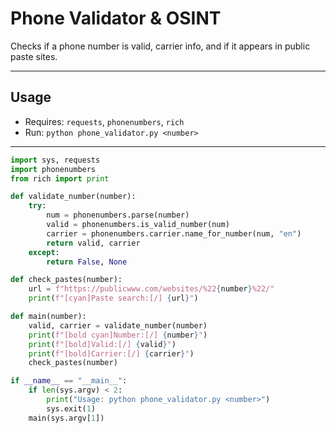 # Phone Validator & OSINT

Checks if a phone number is valid, carrier info, and if it appears in public paste sites.

---

## Usage
- Requires: `requests`, `phonenumbers`, `rich`
- Run: `python phone_validator.py <number>`

---

```python
import sys, requests
import phonenumbers
from rich import print

def validate_number(number):
    try:
        num = phonenumbers.parse(number)
        valid = phonenumbers.is_valid_number(num)
        carrier = phonenumbers.carrier.name_for_number(num, "en")
        return valid, carrier
    except:
        return False, None

def check_pastes(number):
    url = f"https://publicwww.com/websites/%22{number}%22/"
    print(f"[cyan]Paste search:[/] {url}")

def main(number):
    valid, carrier = validate_number(number)
    print(f"[bold cyan]Number:[/] {number}")
    print(f"[bold]Valid:[/] {valid}")
    print(f"[bold]Carrier:[/] {carrier}")
    check_pastes(number)

if __name__ == "__main__":
    if len(sys.argv) < 2:
        print("Usage: python phone_validator.py <number>")
        sys.exit(1)
    main(sys.argv[1])
```
